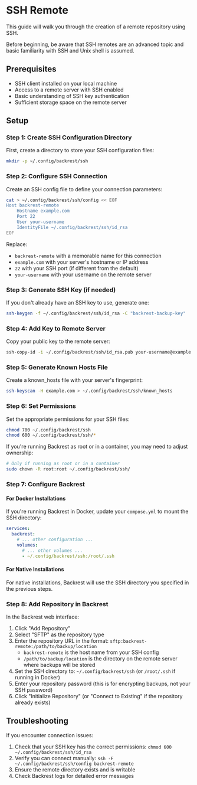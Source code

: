 # SSH Remote

This guide will walk you through the creation of a remote repository using SSH.

Before beginning, be aware that SSH remotes are an advanced topic and basic familiarity with SSH and Unix shell is assumed.

## Prerequisites

- SSH client installed on your local machine
- Access to a remote server with SSH enabled
- Basic understanding of SSH key authentication
- Sufficient storage space on the remote server

## Setup

### Step 1: Create SSH Configuration Directory

First, create a directory to store your SSH configuration files:

```bash
mkdir -p ~/.config/backrest/ssh
```

### Step 2: Configure SSH Connection

Create an SSH config file to define your connection parameters:

```bash
cat > ~/.config/backrest/ssh/config << EOF
Host backrest-remote
    Hostname example.com
    Port 22
    User your-username
    IdentityFile ~/.config/backrest/ssh/id_rsa
EOF
```

Replace:
- `backrest-remote` with a memorable name for this connection
- `example.com` with your server's hostname or IP address
- `22` with your SSH port (if different from the default)
- `your-username` with your username on the remote server

### Step 3: Generate SSH Key (if needed)

If you don't already have an SSH key to use, generate one:

```bash
ssh-keygen -f ~/.config/backrest/ssh/id_rsa -C "backrest-backup-key"
```

### Step 4: Add Key to Remote Server

Copy your public key to the remote server:

```bash
ssh-copy-id -i ~/.config/backrest/ssh/id_rsa.pub your-username@example.com
```

### Step 5: Generate Known Hosts File

Create a known_hosts file with your server's fingerprint:

```bash
ssh-keyscan -H example.com > ~/.config/backrest/ssh/known_hosts
```

### Step 6: Set Permissions

Set the appropriate permissions for your SSH files:

```bash
chmod 700 ~/.config/backrest/ssh
chmod 600 ~/.config/backrest/ssh/*
```

If you're running Backrest as root or in a container, you may need to adjust ownership:

```bash
# Only if running as root or in a container
sudo chown -R root:root ~/.config/backrest/ssh/
```

### Step 7: Configure Backrest

#### For Docker Installations

If you're running Backrest in Docker, update your `compose.yml` to mount the SSH directory:

```yml
services:
  backrest:
    # ... other configuration ...
    volumes:
      # ... other volumes ...
      - ~/.config/backrest/ssh:/root/.ssh
```

#### For Native Installations

For native installations, Backrest will use the SSH directory you specified in the previous steps.

### Step 8: Add Repository in Backrest

In the Backrest web interface:

1. Click "Add Repository"
2. Select "SFTP" as the repository type
3. Enter the repository URL in the format: `sftp:backrest-remote:/path/to/backup/location`
   - `backrest-remote` is the host name from your SSH config
   - `/path/to/backup/location` is the directory on the remote server where backups will be stored
4. Set the SSH directory to: `~/.config/backrest/ssh` (or `/root/.ssh` if running in Docker)
5. Enter your repository password (this is for encrypting backups, not your SSH password)
6. Click "Initialize Repository" (or "Connect to Existing" if the repository already exists)

## Troubleshooting

If you encounter connection issues:

1. Check that your SSH key has the correct permissions: `chmod 600 ~/.config/backrest/ssh/id_rsa`
2. Verify you can connect manually: `ssh -F ~/.config/backrest/ssh/config backrest-remote`
3. Ensure the remote directory exists and is writable
4. Check Backrest logs for detailed error messages
